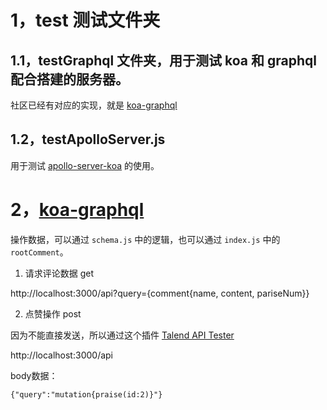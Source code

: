 # 1，test 测试文件夹

## 1.1，testGraphql 文件夹，用于测试 koa 和 graphql 配合搭建的服务器。

社区已经有对应的实现，就是 [koa-graphql](https://github.com/chentsulin/koa-graphql)

## 1.2，testApolloServer.js

用于测试 [apollo-server-koa](https://github.com/apollographql/apollo-server/tree/master/packages/apollo-server-koa) 的使用。

# 2，[koa-graphql](https://github.com/chentsulin/koa-graphql)

操作数据，可以通过 `schema.js` 中的逻辑，也可以通过 `index.js` 中的 `rootComment`。

1. 请求评论数据 get

http://localhost:3000/api?query={comment{name, content, pariseNum}}

2. 点赞操作 post

因为不能直接发送，所以通过这个插件 [Talend API Tester](https://chrome.google.com/webstore/search/Talend%20API%20Tester?hl=zh-CN)

http://localhost:3000/api

body数据：
```
{"query":"mutation{praise(id:2)}"}
```

